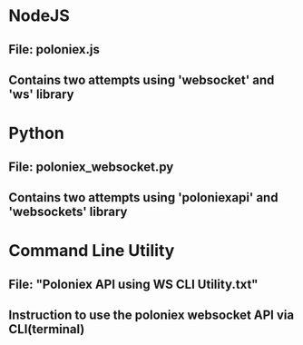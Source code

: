 # NodeJS
## File: poloniex.js
## Contains two attempts using 'websocket' and 'ws' library

# Python
## File: poloniex_websocket.py
## Contains two attempts using 'poloniexapi' and 'websockets' library

# Command Line Utility
## File: "Poloniex API using WS CLI Utility.txt"
## Instruction to use the poloniex websocket API via CLI(terminal)
